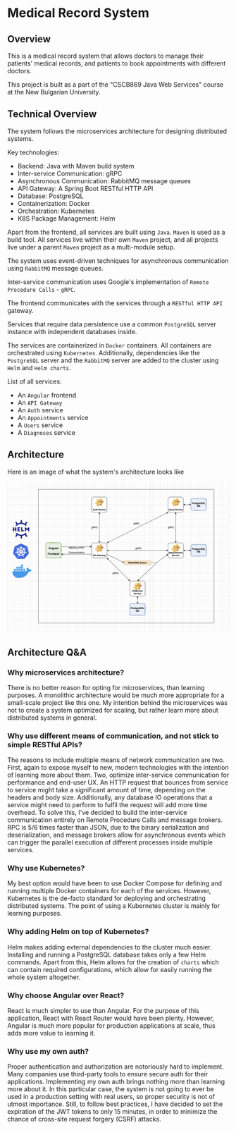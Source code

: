 # Medical Record System

## Overview
This is a medical record system that allows doctors to manage their patients' medical records, and patients to book
appointments with different doctors.

This project is built as a part of the "CSCB869 Java Web Services" course at the New Bulgarian University.

## Technical Overview
The system follows the microservices architecture for designing distributed systems.

Key technologies:
- Backend: Java with Maven build system
- Inter-service Communication: gRPC
- Asynchronous Communication: RabbitMQ message queues
- API Gateway: A Spring Boot RESTful HTTP API
- Database: PostgreSQL
- Containerization: Docker
- Orchestration: Kubernetes
- K8S Package Management: Helm

Apart from the frontend, all services are built using `Java`. `Maven` is used as a build tool. All services live
within their own `Maven` project, and all projects live under a parent `Maven` project as a multi-module setup.

The system uses event-driven techniques for asynchronous communication using `RabbitMQ` message queues.

Inter-service communication uses Google's implementation of `Remote Procedure Calls` - `gRPC`.

The frontend communicates with the services through a `RESTful HTTP API` gateway.

Services that require data persistence use a common `PostgreSQL` server instance with independent databases inside.

The services are containerized in `Docker` containers. All containers are orchestrated using `Kubernetes`.
Additionally, dependencies like the `PostgreSQL` server and the `RabbitMQ` server are added to the cluster using
`Helm` and `Helm charts`.

List of all services:
 - An `Angular` frontend
 - An `API Gateway`
 - An `Auth` service
 - An `Appointments` service
 - A `Users` service
 - A `Diagnoses` service

## Architecture
Here is an image of what the system's architecture looks like

![image-of-system-architecture](docs/architecture.png)

## Architecture Q&A

### Why microservices architecture?
There is no better reason for opting for microservices, than learning purposes. A monolithic architecture would be
much more appropriate for a small-scale project like this one. My intention behind the microservices was not to
create a system optimized for scaling, but rather learn more about distributed systems in general.

### Why use different means of communication, and not stick to simple RESTful APIs?
The reasons to include multiple means of network communication are two. First, again to expose myself to new,
modern technologies with the intention of learning more about them. Two, optimize inter-service communication for
performance and end-user UX. An HTTP request that bounces from service to service might take a significant amount
of time, depending on the headers and body size. Additionally, any database IO operations that a service might need
to perform to fulfil the request will add more time overhead. To solve this, I've decided to build the
inter-service communication entirely on Remote Procedure Calls and message brokers. RPC is 5/6 times faster than
JSON, due to the binary serialization and deserialization, and message brokers allow for asynchronous events which
can trigger the parallel execution of different processes inside multiple services.

### Why use Kubernetes?
My best option would have been to use Docker Compose for defining and running multiple Docker containers for each
of the services. However, Kubernetes is the de-facto standard for deploying and orchestrating distributed systems.
The point of using a Kubernetes cluster is mainly for learning purposes. 

### Why adding Helm on top of Kubernetes?
Helm makes adding external dependencies to the cluster much easier. Installing and running a PostgreSQL database
takes only a few Helm commands. Apart from this, Helm allows for the creation of `charts` which can contain
required configurations, which allow for easily running the whole system altogether.

### Why choose Angular over React?
React is much simpler to use than Angular. For the purpose of this application, React with React Router would have
been plenty. However, Angular is much more popular for production applications at scale, thus adds more value to
learning it.

### Why use my own auth?
Proper authentication and authorization are notoriously hard to implement. Many companies use third-party tools to
ensure secure auth for their applications. Implementing my own auth brings nothing more than learning more about
it. In this particular case, the system is not going to ever be used in a production setting with real users, so
proper security is not of utmost importance. Still, to follow best practices, I have decided to set the expiration
of the JWT tokens to only 15 minutes, in order to minimize the chance of cross-site request forgery (CSRF) attacks.